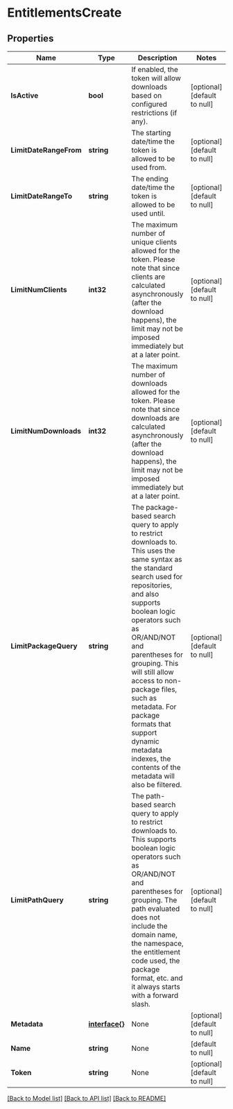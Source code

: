 # EntitlementsCreate

## Properties
Name | Type | Description | Notes
------------ | ------------- | ------------- | -------------
**IsActive** | **bool** | If enabled, the token will allow downloads based on configured restrictions (if any). | [optional] [default to null]
**LimitDateRangeFrom** | **string** | The starting date/time the token is allowed to be used from. | [optional] [default to null]
**LimitDateRangeTo** | **string** | The ending date/time the token is allowed to be used until. | [optional] [default to null]
**LimitNumClients** | **int32** | The maximum number of unique clients allowed for the token. Please note that since clients are calculated asynchronously (after the download happens), the limit may not be imposed immediately but at a later point. | [optional] [default to null]
**LimitNumDownloads** | **int32** | The maximum number of downloads allowed for the token. Please note that since downloads are calculated asynchronously (after the download happens), the limit may not be imposed immediately but at a later point. | [optional] [default to null]
**LimitPackageQuery** | **string** | The package-based search query to apply to restrict downloads to. This uses the same syntax as the standard search used for repositories, and also supports boolean logic operators such as OR/AND/NOT and parentheses for grouping. This will still allow access to non-package files, such as metadata. For package formats that support dynamic metadata indexes, the contents of the metadata will also be filtered. | [optional] [default to null]
**LimitPathQuery** | **string** | The path-based search query to apply to restrict downloads to. This supports boolean logic operators such as OR/AND/NOT and parentheses for grouping. The path evaluated does not include the domain name, the namespace, the entitlement code used, the package format, etc. and it always starts with a forward slash. | [optional] [default to null]
**Metadata** | [**interface{}**](interface{}.md) | None | [optional] [default to null]
**Name** | **string** | None | [default to null]
**Token** | **string** | None | [optional] [default to null]

[[Back to Model list]](../README.md#documentation-for-models) [[Back to API list]](../README.md#documentation-for-api-endpoints) [[Back to README]](../README.md)


